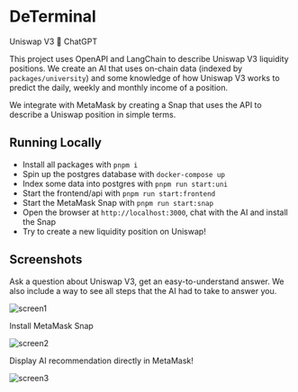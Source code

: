 # DeTerminal

Uniswap V3 🤝 ChatGPT

This project uses OpenAPI and LangChain to describe Uniswap V3 liquidity
positions.
We create an AI that uses on-chain data (indexed by `packages/university`)
and some knowledge of how Uniswap V3 works to predict the daily, weekly and
monthly income of a position.

We integrate with MetaMask by creating a Snap that uses the API to describe
a Uniswap position in simple terms.


## Running Locally

 - Install all packages with `pnpm i`
 - Spin up the postgres database with `docker-compose up`
 - Index some data into postgres with `pnpm run start:uni`
 - Start the frontend/api with `pnpm run start:frontend`
 - Start the MetaMask Snap with `pnpm run start:snap`
 - Open the browser at `http://localhost:3000`, chat with the AI and install the Snap
 - Try to create a new liquidity position on Uniswap!


## Screenshots

Ask a question about Uniswap V3, get an easy-to-understand answer. We also
include a way to see all steps that the AI had to take to answer you.

![screen1](https://user-images.githubusercontent.com/282580/232247915-0b8ae437-21df-478f-b4f9-502d1d3fa123.png)


Install MetaMask Snap

![screen2](https://user-images.githubusercontent.com/282580/232247960-66458dab-668c-48bb-8aed-c1f671825444.png)


Display AI recommendation directly in MetaMask!

![screen3](https://user-images.githubusercontent.com/282580/232247982-c039e4b4-7a9c-4210-bfe4-eb27f2027e1e.png)


